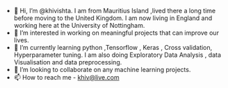 - 👋 Hi, I’m @khivishta. I am from Mauritius Island ,lived there a long time before moving to the United Kingdom. I am now living in England and working here at the University of Nottingham.
- 👀 I’m interested in working on meaningful projects that can improve our lives.
- 🌱 I’m currently learning python ,Tensorflow , Keras , Cross validation, Hyperparameter tuning. I am also doing Exploratory Data Analysis , data Visualisation and data preprocessing.
- 💞️ I’m looking to collaborate on any machine learning projects.
- 📫 How to reach me - khiv@live.com

<!---
khivishta/khivishta is a ✨ special ✨ repository because its `README.md` (this file) appears on your GitHub profile.
You can click the Preview link to take a look at your changes.
--->
